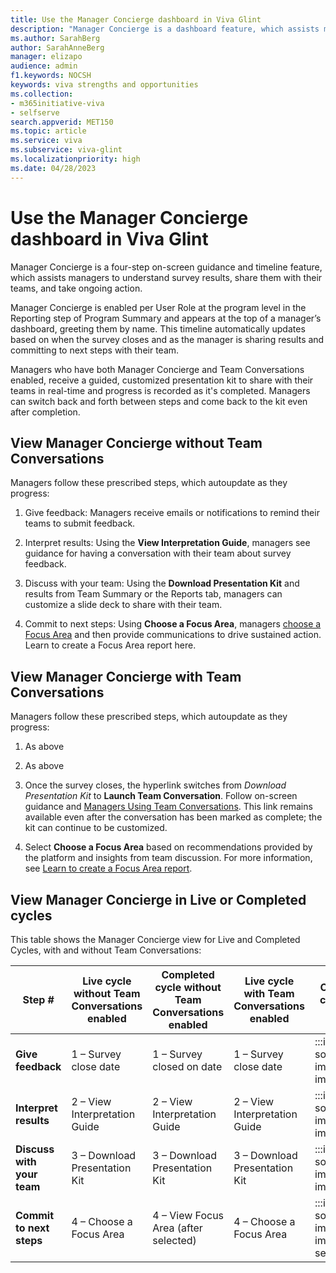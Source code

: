 ```yaml
---
title: Use the Manager Concierge dashboard in Viva Glint 
description: "Manager Concierge is a dashboard feature, which assists managers to understand survey results, share them with their teams, and take ongoing action."
ms.author: SarahBerg
author: SarahAnneBerg
manager: elizapo
audience: admin
f1.keywords: NOCSH
keywords: viva strengths and opportunities
ms.collection:  
- m365initiative-viva
- selfserve 
search.appverid: MET150 
ms.topic: article
ms.service: viva
ms.subservice: viva-glint
ms.localizationpriority: high
ms.date: 04/28/2023
---
```



# Use the Manager Concierge dashboard in Viva Glint 

Manager Concierge is a four-step on-screen guidance and timeline feature, which assists managers to understand survey results, share them with their teams, and take ongoing action.  

Manager Concierge is enabled per User Role at the program level in the Reporting step of Program Summary and appears at the top of a manager’s dashboard, greeting them by name. This timeline automatically updates based on when the survey closes and as the manager is sharing results and committing to next steps with their team.  

Managers who have both Manager Concierge and Team Conversations enabled, receive a guided, customized presentation kit to share with their teams in real-time and progress is recorded as it's completed. Managers can switch back and forth between steps and come back to the kit even after completion. 

## View Manager Concierge without Team Conversations  

Managers follow these prescribed steps, which autoupdate as they progress: 

1. Give feedback: Managers receive emails or notifications to remind their teams to submit feedback. 

1. Interpret results: Using the **View Interpretation Guide**, managers see guidance for having a conversation with their team about survey feedback. 

1. Discuss with your team: Using the **Download Presentation Kit** and results from Team Summary or the Reports tab, managers can customize a slide deck to share with their team.  

1. Commit to next steps: Using **Choose a Focus Area**, managers [choose a Focus Area](https://www.microsoft.com) and then provide communications to drive sustained action. Learn to create a Focus Area report here. 

## View Manager Concierge with Team Conversations 

Managers follow these prescribed steps, which autoupdate as they progress: 

1. As above 

1. As above 

1. Once the survey closes, the hyperlink switches from *Download Presentation Kit* to **Launch Team Conversation**. Follow on-screen guidance and [Managers Using Team Conversations](https://www.microsoft.com). This link remains available even after the conversation has been marked as complete; the kit can continue to be customized. 

1. Select **Choose a Focus Area** based on recommendations provided by the platform and insights from team discussion. For more information, see [Learn to create a Focus Area report](https://www.microsoft.com). 

## View Manager Concierge in Live or Completed cycles 

This table shows the Manager Concierge view for Live and Completed Cycles, with and without Team Conversations: 

|**Step #** |**Live cycle without Team Conversations enabled**|**Completed cycle without Team Conversations enabled** |**Live cycle with Team Conversations enabled**|**Completed cycle with Team Conversations enabled – note that checkmarks will appear to replace the step # once the task is completed** |
|------------|-------|-------|-------|-------|
|**Give feedback**|1 – Survey close date|1 – Survey closed on date|1 – Survey close date| :::image type="content" source="../../media/glint/reports/yes-image.png" alt-text="This is yes image."::: Survey closed on date |
|**Interpret results** |2 – View Interpretation Guide |2 – View Interpretation Guide|2 – View Interpretation Guide| :::image type="content" source="../../media/glint/reports/yes-image.png" alt-text="This is yes image."::: View Interpretation Guide|
|**Discuss with your team**|3 – Download Presentation Kit |3 – Download Presentation Kit|3 – Download Presentation Kit|:::image type="content" source="../../media/glint/reports/yes-image.png" alt-text="This is yes image."::: Launch Team Conversation|
|**Commit to next steps**|4 – Choose a Focus Area |4 – View Focus Area (after selected)|4 – Choose a Focus Area |:::image type="content" source="../../media/glint/reports/yes-image.png" alt-text="This is yes image."::: View Focus Area (after selected) |